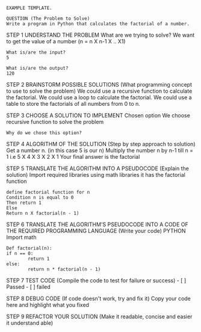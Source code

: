 	EXAMPLE TEMPLATE.
	
    QUESTION (The Problem to Solve)
	Write a program in Python that calculates the factorial of a number.

STEP 1	UNDERSTAND THE PROBLEM
	What are we trying to solve?
	We want to get the value of a number (n = n X n-1 X .. X1)

	What is/are the input?
	5

	What is/are the output?
	120

STEP 2	BRAINSTORM POSSIBLE SOLUTIONS
	(What programming concept to use to solve the problem)
	We could use a recursive function to calculate the factorial.
	We could use a loop to calculate the factorial.
	We could use a table to store the factorials of all numbers from 0 to n.

STEP 3	CHOOSE A SOLUTION TO IMPLEMENT
	Chosen option
	We choose recursive function to solve the problem

	Why do we chose this option?

	
STEP 4  ALGORITHM OF THE SOLUTION
	(Step by step approach to solution)
	Get a number n. (in this case 5 is our n)
	Multiply the number n by n-1 till n = 1 i.e 5 X 4 X 3 X 2 X 1
	Your final answer is the factorial

STEP 5	TRANSLATE THE ALGORITHM INTO A PSEUDOCODE 
	(Explain the solution)
	Import required libraries
	using math libraries it has the factorial function
	
	define factorial function for n 
	Condition n is equal to 0
	Then return 1
	Else
	Return n X factorial(n - 1)

STEP 6	TRANSLATE THE ALGORITHM'S PSEUDOCODE INTO A CODE OF THE REQUIRED PROGRAMMING LANGUAGE
	(Write your code)
	PYTHON
	Import math
	
	Def factorial(n): 
	if n == 0: 
	        return 1 
	else: 
	        return n * factorial(n - 1)


STEP 7	TEST CODE 
	(Compile the code to test for failure or success)
	- [ ] Passed
	- [ ] failed

STEP 8	DEBUG CODE
	(If code doesn't work, try and fix it)
	Copy your code here and highlight what you fixed
    
	
STEP 9	REFACTOR YOUR SOLUTION
	(Make it readable, concise and easier it understand able)
	
